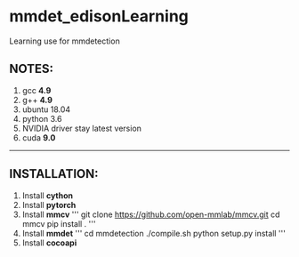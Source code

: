 # mmdet_edisonLearning
Learning use for mmdetection

## NOTES:
1. gcc **4.9**
2. g++ **4.9**
3. ubuntu 18.04
4. python 3.6
5. NVIDIA driver stay latest version
6. cuda **9.0**

------------------------------------------------------------
## INSTALLATION:
1. Install **cython**
2. Install **pytorch**
3. Install **mmcv**
'''
git clone https://github.com/open-mmlab/mmcv.git
cd mmcv
pip install .
'''
4. Install **mmdet**
'''
cd mmdetection
./compile.sh
python setup.py install
'''
5. Install **cocoapi**
